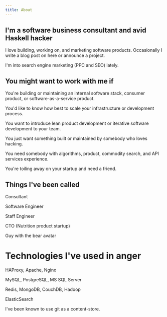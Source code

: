 ```yaml
---
title: About
---
```


## I'm a software business consultant and avid Haskell hacker

I love building, working on, and marketing software products. Occasionally I write a blog post on here or announce a project.

I'm into search engine marketing (PPC and SEO) lately.

## You might want to work with me if

You're building or maintaining an internal software stack, consumer product, or software-as-a-service product.

You'd like to know how best to scale your infrastructure or development process.

You want to introduce lean product development or iterative software development to your team.

You just want something built or maintained by somebody who loves hacking.

You need somebody with algorithms, product, commodity search, and API services experience.

You're toiling away on your startup and need a friend.

## Things I've been called

Consultant

Software Engineer

Staff Engineer

CTO (Nutrition product startup)

Guy with the bear avatar

# Technologies I've used in anger

HAProxy, Apache, Nginx

MySQL, PostgreSQL, MS SQL Server

Redis, MongoDB, CouchDB, Hadoop

ElasticSearch

I've been known to use git as a content-store.

